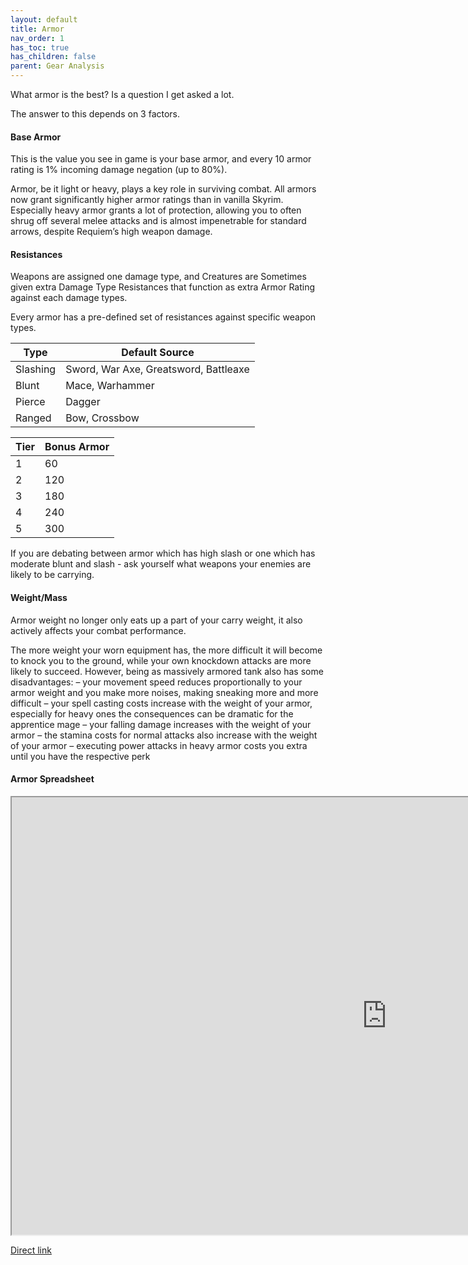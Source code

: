 ```yaml
---
layout: default
title: Armor
nav_order: 1
has_toc: true
has_children: false
parent: Gear Analysis
---
```


What armor is the best? Is a question I get asked a lot. 

The answer to this depends on 3 factors.

#### Base Armor

This is the value you see in game is your base armor, and every 10 armor rating is 1% incoming damage negation (up to 80%).

Armor, be it light or heavy, plays a key role in surviving combat. All armors now grant significantly higher armor ratings than in vanilla Skyrim.
Especially heavy armor grants a lot of protection, allowing you to often shrug off several melee attacks and is almost impenetrable for standard arrows, despite Requiem’s high weapon damage.

#### Resistances

Weapons are assigned one damage type, and Creatures are Sometimes given extra Damage Type Resistances that function as extra Armor Rating against each damage types. 

Every armor has a pre-defined set of resistances against specific weapon types.

|Type |	Default Source |
|--|--|
|Slashing |Sword, War Axe, Greatsword, Battleaxe
|Blunt 	|Mace, Warhammer
|Pierce |Dagger
|Ranged |Bow, Crossbow

|Tier |Bonus Armor|
|--|--|
|1 |60
|2 |120
|3 |180
|4 |240
|5 |300

If you are debating between armor which has high slash or one which has moderate blunt and slash - ask yourself what weapons your enemies are likely to be carrying. 

#### Weight/Mass

Armor weight no longer only eats up a part of your carry weight, it also actively affects your combat performance. 

The more weight your worn equipment has, the more difficult it will become to knock you to the ground, while your own knockdown attacks are more likely to succeed. However, being as massively armored tank also has some disadvantages:
– your movement speed reduces proportionally to your armor weight and you make more noises, making sneaking more and more difficult
– your spell casting costs increase with the weight of your armor, especially for heavy ones the consequences can be dramatic for the apprentice mage
– your falling damage increases with the weight of your armor
– the stamina costs for normal attacks also increase with the weight of your armor
– executing power attacks in heavy armor costs you extra until you have the respective perk

#### Armor Spreadsheet

<iframe src="https://docs.google.com/spreadsheets/d/e/2PACX-1vTyzZNzqf63mwv-3l56Owihpp3fKPwZoD_rlgGhpaysoBO_794kqNZibDex2trM8P4Wn1G-1EsHx0e3/pubhtml?widget=true&amp;headers=false" width="1200" height="700"></iframe>


[Direct link](https://docs.google.com/spreadsheets/d/1rMVLVouumU45jFfmjmWUVjTYY7_wLnrxwmHMi24R9OU/edit?usp=sharing)